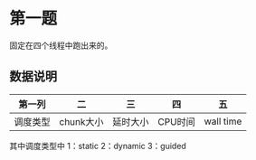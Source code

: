 # 第一题

固定在四个线程中跑出来的。

## 数据说明

|第一列|二|三|四|五|
|-|-|-|-|-|
|调度类型|chunk大小|延时大小|CPU时间|wall time|

其中调度类型中
1：static
2：dynamic
3：guided
